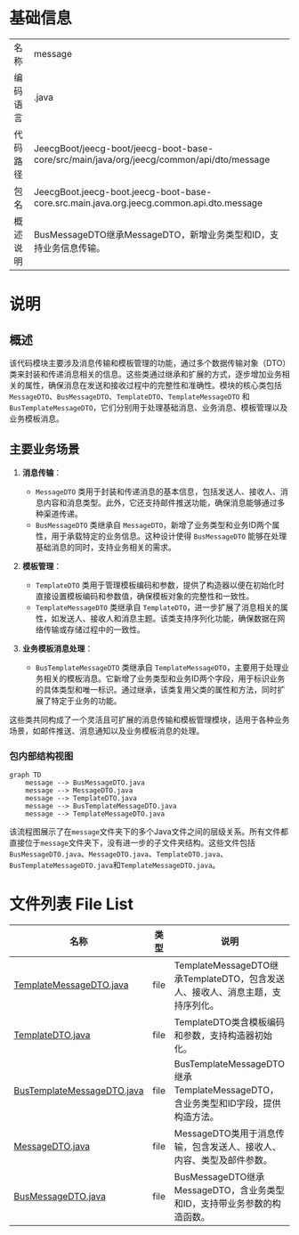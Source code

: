 # 基础信息

|      |      |
|------|------|
| 名称 | message |
| 编码语言 | .java |
| 代码路径 | JeecgBoot/jeecg-boot/jeecg-boot-base-core/src/main/java/org/jeecg/common/api/dto/message |
| 包名 | JeecgBoot.jeecg-boot.jeecg-boot-base-core.src.main.java.org.jeecg.common.api.dto.message |
| 概述说明 | BusMessageDTO继承MessageDTO，新增业务类型和ID，支持业务信息传输。 |

# 说明

## 概述

该代码模块主要涉及消息传输和模板管理的功能，通过多个数据传输对象（DTO）类来封装和传递消息相关的信息。这些类通过继承和扩展的方式，逐步增加业务相关的属性，确保消息在发送和接收过程中的完整性和准确性。模块的核心类包括 `MessageDTO`、`BusMessageDTO`、`TemplateDTO`、`TemplateMessageDTO` 和 `BusTemplateMessageDTO`，它们分别用于处理基础消息、业务消息、模板管理以及业务模板消息。

## 主要业务场景

1. **消息传输**：
   - `MessageDTO` 类用于封装和传递消息的基本信息，包括发送人、接收人、消息内容和消息类型。此外，它还支持邮件推送功能，确保消息能够通过多种渠道传递。
   - `BusMessageDTO` 类继承自 `MessageDTO`，新增了业务类型和业务ID两个属性，用于承载特定的业务信息。这种设计使得 `BusMessageDTO` 能够在处理基础消息的同时，支持业务相关的需求。

2. **模板管理**：
   - `TemplateDTO` 类用于管理模板编码和参数，提供了构造器以便在初始化时直接设置模板编码和参数值，确保模板对象的完整性和一致性。
   - `TemplateMessageDTO` 类继承自 `TemplateDTO`，进一步扩展了消息相关的属性，如发送人、接收人和消息主题。该类支持序列化功能，确保数据在网络传输或存储过程中的一致性。

3. **业务模板消息处理**：
   - `BusTemplateMessageDTO` 类继承自 `TemplateMessageDTO`，主要用于处理业务相关的模板消息。它新增了业务类型和业务ID两个字段，用于标识业务的具体类型和唯一标识。通过继承，该类复用父类的属性和方法，同时扩展了特定于业务的功能。

这些类共同构成了一个灵活且可扩展的消息传输和模板管理模块，适用于各种业务场景，如邮件推送、消息通知以及业务模板消息的处理。


### 包内部结构视图

```mermaid
graph TD
    message --> BusMessageDTO.java
    message --> MessageDTO.java
    message --> TemplateDTO.java
    message --> BusTemplateMessageDTO.java
    message --> TemplateMessageDTO.java
```

该流程图展示了在`message`文件夹下的多个Java文件之间的层级关系。所有文件都直接位于`message`文件夹下，没有进一步的子文件夹结构。这些文件包括`BusMessageDTO.java`、`MessageDTO.java`、`TemplateDTO.java`、`BusTemplateMessageDTO.java`和`TemplateMessageDTO.java`。

# 文件列表 File List

| 名称   | 类型  | 说明 |
|-------|------|-------------|
| [TemplateMessageDTO.java](TemplateMessageDTO.md) | file | TemplateMessageDTO继承TemplateDTO，包含发送人、接收人、消息主题，支持序列化。 |
| [TemplateDTO.java](TemplateDTO.md) | file | TemplateDTO类含模板编码和参数，支持构造器初始化。 |
| [BusTemplateMessageDTO.java](BusTemplateMessageDTO.md) | file | BusTemplateMessageDTO继承TemplateMessageDTO，含业务类型和ID字段，提供构造方法。 |
| [MessageDTO.java](MessageDTO.md) | file | MessageDTO类用于消息传输，包含发送人、接收人、内容、类型及邮件参数。 |
| [BusMessageDTO.java](BusMessageDTO.md) | file | BusMessageDTO继承MessageDTO，含业务类型和ID，支持带业务参数的构造函数。 |


